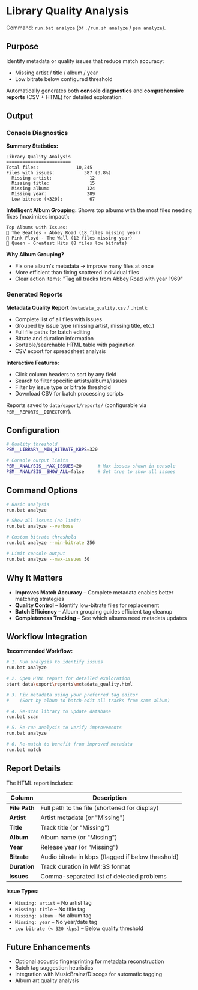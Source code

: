 # Library Quality Analysis

Command: `run.bat analyze` (or `./run.sh analyze` / `psm analyze`).

## Purpose
Identify metadata or quality issues that reduce match accuracy:
- Missing artist / title / album / year
- Low bitrate below configured threshold

Automatically generates both **console diagnostics** and **comprehensive reports** (CSV + HTML) for detailed exploration.

## Output

### Console Diagnostics

**Summary Statistics:**
```
Library Quality Analysis
========================
Total files:              10,245
Files with issues:           387 (3.8%)
  Missing artist:              12
  Missing title:               15
  Missing album:              124
  Missing year:               289
  Low bitrate (<320):          67
```

**Intelligent Album Grouping:**
Shows top albums with the most files needing fixes (maximizes impact):
```
Top Albums with Issues:
📁 The Beatles - Abbey Road (18 files missing year)
📁 Pink Floyd - The Wall (12 files missing year)
📁 Queen - Greatest Hits (8 files low bitrate)
```

**Why Album Grouping?**
- Fix one album's metadata → improve many files at once
- More efficient than fixing scattered individual files
- Clear action items: "Tag all tracks from Abbey Road with year 1969"

### Generated Reports

**Metadata Quality Report** (`metadata_quality.csv` / `.html`):
- Complete list of all files with issues
- Grouped by issue type (missing artist, missing title, etc.)
- Full file paths for batch editing
- Bitrate and duration information
- Sortable/searchable HTML table with pagination
- CSV export for spreadsheet analysis

**Interactive Features:**
- Click column headers to sort by any field
- Search to filter specific artists/albums/issues
- Filter by issue type or bitrate threshold
- Download CSV for batch processing scripts

Reports saved to `data/export/reports/` (configurable via `PSM__REPORTS__DIRECTORY`).

## Configuration

```bash
# Quality threshold
PSM__LIBRARY__MIN_BITRATE_KBPS=320

# Console output limits
PSM__ANALYSIS__MAX_ISSUES=20      # Max issues shown in console
PSM__ANALYSIS__SHOW_ALL=false     # Set true to show all issues
```

## Command Options

```bash
# Basic analysis
run.bat analyze

# Show all issues (no limit)
run.bat analyze --verbose

# Custom bitrate threshold
run.bat analyze --min-bitrate 256

# Limit console output
run.bat analyze --max-issues 50
```

## Why It Matters
- **Improves Match Accuracy** – Complete metadata enables better matching strategies
- **Quality Control** – Identify low-bitrate files for replacement
- **Batch Efficiency** – Album grouping guides efficient tag cleanup
- **Completeness Tracking** – See which albums need metadata updates

## Workflow Integration

**Recommended Workflow:**
```bash
# 1. Run analysis to identify issues
run.bat analyze

# 2. Open HTML report for detailed exploration
start data\export\reports\metadata_quality.html

# 3. Fix metadata using your preferred tag editor
#    (Sort by album to batch-edit all tracks from same album)

# 4. Re-scan library to update database
run.bat scan

# 5. Re-run analysis to verify improvements
run.bat analyze

# 6. Re-match to benefit from improved metadata
run.bat match
```

## Report Details

The HTML report includes:

| Column | Description |
|--------|-------------|
| **File Path** | Full path to the file (shortened for display) |
| **Artist** | Artist metadata (or "Missing") |
| **Title** | Track title (or "Missing") |
| **Album** | Album name (or "Missing") |
| **Year** | Release year (or "Missing") |
| **Bitrate** | Audio bitrate in kbps (flagged if below threshold) |
| **Duration** | Track duration in MM:SS format |
| **Issues** | Comma-separated list of detected problems |

**Issue Types:**
- `Missing: artist` – No artist tag
- `Missing: title` – No title tag  
- `Missing: album` – No album tag
- `Missing: year` – No year/date tag
- `Low bitrate (< 320 kbps)` – Below quality threshold

## Future Enhancements
- Optional acoustic fingerprinting for metadata reconstruction
- Batch tag suggestion heuristics
- Integration with MusicBrainz/Discogs for automatic tagging
- Album art quality analysis

